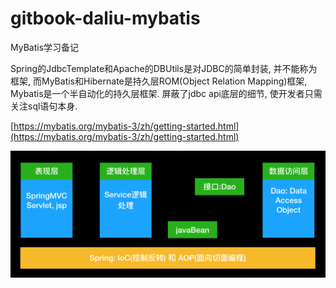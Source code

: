 # gitbook-daliu-mybatis
MyBatis学习备记

Spring的JdbcTemplate和Apache的DBUtils是对JDBC的简单封装, 并不能称为框架, 而MyBatis和Hibernate是持久层ROM(Object Relation Mapping)框架, Mybatis是一个半自动化的持久层框架. 屏蔽了jdbc api底层的细节, 使开发者只需关注sql语句本身.

[https://mybatis.org/mybatis-3/zh/getting-started.html](https://mybatis.org/mybatis-3/zh/getting-started.html)

![](images/1.png)
